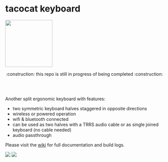 # tacocat keyboard

<img src="https://github.com/ConstantinoSchillebeeckx/tacocat-keyboard/raw/master/assets/img/tacocat.png" width=150/>


<p align="center">
:construction: this repo is still in progress of being completed :construction:
</p>
<br>
<br>

Another split ergonomic keyboard with features:
- two symmetric keyboard halves staggered in opposite directions
- wireless or powered operation
- wifi & bluetooth connected
- can be used as two halves with a TRRS audio cable or as single joined keyboard (no cable needed)
- audio passthrough

Please visit the [wiki](https://github.com/ConstantinoSchillebeeckx/tacocat-keyboard/wiki) for full documentation and build logs.

<img src="https://github.com/ConstantinoSchillebeeckx/tacocat-keyboard/raw/master/assets/img/render_left.png" />
<img src="https://github.com/ConstantinoSchillebeeckx/tacocat-keyboard/raw/master/assets/img/render_right.png" />
